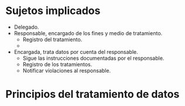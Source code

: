 # Sujetos implicados
- Delegado.
- Responsable, encargado de los fines y medio de tratamiento.
	- Registro del tratamiento.
	- 
- Encargada, trata datos por cuenta del responsable.
	- Sigue las instrucciones documentadas por el responsable.
	- Registro de los tratamientos.
	- Notificar violaciones al responsable.
# Principios del tratamiento de datos

